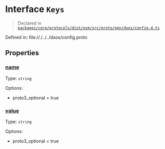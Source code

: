 # Interface `Keys`
> Declared in [`packages/core/protocols/dist/esm/src/proto/gen/dxos/config.d.ts`]()

Defined in:
   file://./../../dxos/config.proto

## Properties
### [name]()
Type: <code>string</code>

Options:
  - proto3_optional = true

### [value]()
Type: <code>string</code>

Options:
  - proto3_optional = true
